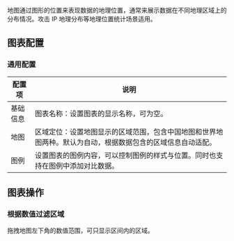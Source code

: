 地图通过图形的位置来表现数据的地理位置，通常来展示数据在不同地理区域上的分布情况。攻击 IP 地理分布等地理位置统计场景适用。

## 图表配置

### 通用配置



| 配置项   | 说明                                                         |
| -------- | ------------------------------------------------------------ |
| 基础信息 | 图表名称：设置图表的显示名称，可为空。                                 |
| 地图 | 区域定位：设置地图显示的区域范围，包含中国地图和世界地图两种。默认为自动，根据数据包含的区域信息自动适配。 |
| 图例     | 设置图表的图例内容，可以控制图例的样式与位置。同时也支持在图例中添加对比数据。 |




## 图表操作

### 根据数值过滤区域

拖拽地图左下角的数值范围，可只显示区间内的区域。


